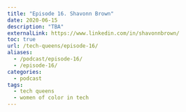 ```yaml
---
title: "Episode 16. Shavonn Brown"
date: 2020-06-15
description: "TBA"
externalLink: https://www.linkedin.com/in/shavonnbrown/
toc: true
url: /tech-queens/episode-16/
aliases:
  - /podcast/episode-16/
  - /episode-16/
categories:
  - podcast
tags:
  - tech queens
  - women of color in tech
---
```

